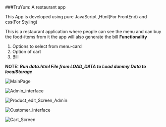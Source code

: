 ###TruYum: A restaurant app





This App is developed using pure JavaScript ,Html(For FrontEnd) and css(For Styling)

This is a restaurant application where people can see the menu and can buy the food-items from it the app will also generate the bill 
**Functionality**
1. Options to select from menu-card
2. Option of cart
3. Bill 

**NOTE:**
_**Run data.html File from LOAD_DATA to Load dummy Data to localStorage**_


![MainPage](https://user-images.githubusercontent.com/41430322/104333085-db311300-5516-11eb-8ba8-874ecc7fa66e.JPG)


![Admin_interface](https://user-images.githubusercontent.com/41430322/104333095-dcfad680-5516-11eb-8802-211fe886b60b.JPG)


![Product_edit_Screen_Admin](https://user-images.githubusercontent.com/41430322/104333097-dec49a00-5516-11eb-8f95-e5b7d45e3782.JPG)


![Customer_interface](https://user-images.githubusercontent.com/41430322/104333111-e126f400-5516-11eb-959f-baff640f62f0.JPG)

![Cart_Screen](https://user-images.githubusercontent.com/41430322/104333118-e2582100-5516-11eb-9fbb-ef251ec237b1.JPG)
